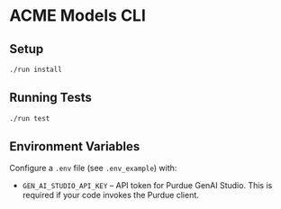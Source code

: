 # ACME Models CLI

## Setup

```bash
./run install
```

## Running Tests

```bash
./run test
```

## Environment Variables

Configure a `.env` file (see `.env_example`) with:

- `GEN_AI_STUDIO_API_KEY` – API token for Purdue GenAI Studio. This is required if your code invokes the Purdue client.
